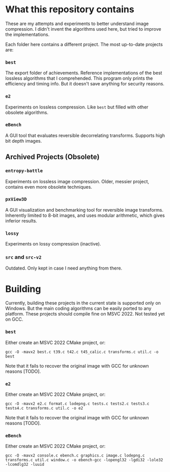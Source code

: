 # What this repository contains

These are my attempts and experiments to better understand image compression.
I didn't invent the algorithms used here, but tried to improve the implementations.

Each folder here contains a different project.
The most up-to-date projects are:

### `best`
The export folder of achievements.
Reference implementations of the best lossless algorithms that I comprehended.
This program only prints the efficiency and timing info.
But it doesn't save anything for security reasons.

### `e2`
Experiments on lossless compression.
Like `best` but filled with other obsolete algorithms.

### `eBench`
A GUI tool that evaluates reversible decorrelating transforms.
Supports high bit depth images.


## Archived Projects (Obsolete)

### `entropy-battle`
Experiments on lossless image compression. Older, messier project, contains even more obsolete techniques.

### `pxView3D`
A GUI visualization and benchmarking tool for reversible image transforms.
Inherently limited to 8-bit images, and uses modular arithmetic, which gives inferior results.

### `lossy`
Experiments on lossy compression (inactive).

### `src` and `src-v2`
Outdated. Only kept in case I need anything from there.


# Building
Currently, building these projects in the current state is supported only on Windows.
But the main coding algorithms can be easily ported to any platform.
These projects should compile fine on MSVC 2022.
Not tested yet on GCC.

### `best`
Either create an MSVC 2022 CMake project, or:

`gcc -O -mavx2 best.c t39.c t42.c t45_calic.c transforms.c util.c -o best`

Note that it fails to recover the original image with GCC for unknown reasons [TODO].

### `e2`
Either create an MSVC 2022 CMake project, or:

`gcc -O -mavx2 e2.c format.c lodepng.c tests.c tests2.c tests3.c tests4.c transforms.c util.c -o e2`

Note that it fails to recover the original image with GCC for unknown reasons [TODO].

### `eBench`
Either create an MSVC 2022 CMake project, or:

`gcc -O -mavx2 console.c ebench.c graphics.c image.c lodepng.c transforms.c util.c window.c -o ebench-gcc -lopengl32 -lgdi32 -lole32 -lcomdlg32 -luuid`
